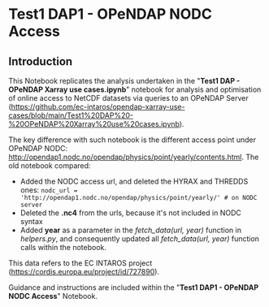 # Test1 DAP1 - OPeNDAP NODC Access
## Introduction
This Notebook replicates the analysis undertaken in the "**Test1 DAP - OPeNDAP Xarray use cases.ipynb**" notebook for analysis and optimisation of online access to NetCDF datasets via queries to an OPeNDAP Server (https://github.com/ec-intaros/opendap-xarray-use-cases/blob/main/Test1%20DAP%20-%20OPeNDAP%20Xarray%20use%20cases.ipynb). 

The key difference with such notebook is the different access point under OPeNDAP NODC: http://opendap1.nodc.no/opendap/physics/point/yearly/contents.html. The old notebook  compared:
* Added the NODC access url, and deleted the HYRAX and THREDDS ones: ```nodc_url = 'http://opendap1.nodc.no/opendap/physics/point/yearly/' # on NODC server```
* Deleted the **.nc4** from the urls, because it's not included in NODC syntax
* Added **year** as a parameter in the *fetch_data(url, year)* function in *helpers.py*, and consequently updated all *fetch_data(url, year)* function calls within the notebook. 

This data refers to the EC INTAROS project (https://cordis.europa.eu/project/id/727890).

Guidance and instructions are included within the "**Test1 DAP1 - OPeNDAP NODC Access**" Notebook.